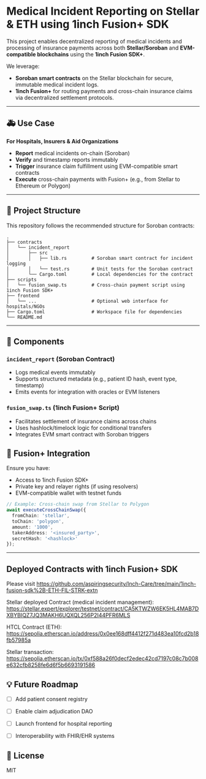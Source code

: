 # Medical Incident Reporting on Stellar & ETH using 1inch Fusion+ SDK

This project enables decentralized reporting of medical incidents and processing of insurance payments across both **Stellar/Soroban** and **EVM-compatible blockchains** using the **1inch Fusion SDK+**.

We leverage:

* **Soroban smart contracts** on the Stellar blockchain for secure, immutable medical incident logs.
* **1inch Fusion+** for routing payments and cross-chain insurance claims via decentralized settlement protocols.

---

## 🚑 Use Case

**For Hospitals, Insurers & Aid Organizations**

* **Report** medical incidents on-chain (Soroban)
* **Verify** and timestamp reports immutably
* **Trigger** insurance claim fulfillment using EVM-compatible smart contracts
* **Execute** cross-chain payments with Fusion+ (e.g., from Stellar to Ethereum or Polygon)

---

## 🧱 Project Structure

This repository follows the recommended structure for Soroban contracts:

```text
.
├── contracts
│   └── incident_report
│       ├── src
│       │   ├── lib.rs         # Soroban smart contract for incident logging
│       │   └── test.rs        # Unit tests for the Soroban contract
│       └── Cargo.toml         # Local dependencies for the contract
├── scripts
│   └── fusion_swap.ts         # Cross-chain payment script using 1inch Fusion SDK+
├── frontend
│   └── ...                    # Optional web interface for hospitals/NGOs
├── Cargo.toml                 # Workspace file for dependencies
└── README.md
```

---

## 🧪 Components

### `incident_report` (Soroban Contract)

* Logs medical events immutably
* Supports structured metadata (e.g., patient ID hash, event type, timestamp)
* Emits events for integration with oracles or EVM listeners

### `fusion_swap.ts` (1inch Fusion+ Script)

* Facilitates settlement of insurance claims across chains
* Uses hashlock/timelock logic for conditional transfers
* Integrates EVM smart contract with Soroban triggers


## 📡 Fusion+ Integration

Ensure you have:

* Access to 1inch Fusion SDK+
* Private key and relayer rights (if using resolvers)
* EVM-compatible wallet with testnet funds

```ts
// Example: Cross-chain swap from Stellar to Polygon
await executeCrossChainSwap({
  fromChain: 'stellar',
  toChain: 'polygon',
  amount: '1000',
  takerAddress: '<insured_party>',
  secretHash: '<hashlock>'
});
```

---

## Deployed Contracts with 1inch Fusion+ SDK

Please visit https://github.com/aspiringsecurity/Inch-Care/tree/main/1inch-fusion-sdk%2B-ETH-FIL-STRK-extn

Stellar deployed Contract (medical incident management):
https://stellar.expert/explorer/testnet/contract/CA5KTWZW6EK5HL4MAB7DXBYBIQZ7JQ3MAKH6UQXQL256P2I44PFR6MLS 

HTCL Contract (ETH): https://sepolia.etherscan.io/address/0x0ee168dff4412f271d483ea10fcd2b18fb57985a

Stellar transaction: https://sepolia.etherscan.io/tx/0xf588a26f0decf2edec42cd7197c08c7b008e632cfb8258fe6d6f5b6693191586 


## 💡 Future Roadmap

* [ ] Add patient consent registry
* [ ] Enable claim adjudication DAO
* [ ] Launch frontend for hospital reporting
* [ ] Interoperability with FHIR/EHR systems


## 📜 License

MIT

